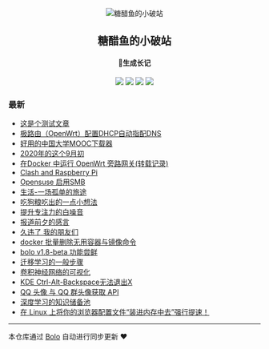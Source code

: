 <p align="center"><img alt="糖醋鱼的小破站" src="https://expoli.tech/favicon.png"></p><h2 align="center">
糖醋鱼的小破站
</h2>

<h4 align="center">🐠生成长记</h4>
<p align="center"><a title="糖醋鱼的小破站" target="_blank" href="https://github.com/expoli/bolo-blog"><img src="https://img.shields.io/github/last-commit/expoli/bolo-blog.svg?style=flat-square&color=FF9900"></a>
<a title="GitHub repo size in bytes" target="_blank" href="https://github.com/expoli/bolo-blog"><img src="https://img.shields.io/github/repo-size/expoli/bolo-blog.svg?style=flat-square"></a>
<a title="Bolo Version" target="_blank" href="https://github.com/adlered/bolo-solo"><img src="https://img.shields.io/badge/bolo-v2.1 稳定版-f1e05a.svg?style=flat-square&color=blueviolet"></a>
<a title="Hits" target="_blank" href="https://github.com/88250/hits"><img src="https://hits.b3log.org/expoli/bolo-blog.svg"></a></p>

### 最新

* [这是个测试文章](https://expoli.tech/articles/2020/10/08/1602119961252.html)
* [极路由（OpenWrt）配置DHCP自动指配DNS](https://expoli.tech/articles/2020/10/01/1601530053926.html)
* [好用的中国大学MOOC下载器](https://expoli.tech/articles/2020/09/03/1599104766847.html)
* [2020年的这个9月初](https://expoli.tech/articles/2020/09/03/1599099749668.html)
* [在Docker 中运行 OpenWrt 旁路网关(转载记录)](https://expoli.tech/articles/2020/09/03/1599098023589.html)
* [Clash and Raspberry Pi](https://expoli.tech/articles/2020/08/30/1598760161095.html)
* [Opensuse 启用SMB](https://expoli.tech/articles/2020/08/28/1598624516448.html)
* [生活-一场孤单的旅途](https://expoli.tech/articles/2020/08/12/1597198859559.html)
* [吃狗粮吃出的一点小想法](https://expoli.tech/articles/2020/07/26/1595757128439.html)
* [提升专注力的白噪音](https://expoli.tech/articles/2020/07/26/1595740039637.html)
* [报道前夕的感言](https://expoli.tech/articles/2020/07/22/1595382109741.html)
* [久违了 我的朋友们](https://expoli.tech/articles/2020/07/22/1595379705790.html)
* [docker 批量删除无用容器与镜像命令](https://expoli.tech/articles/2020/05/11/1589183836851.html)
* [bolo v1.8-beta 功能尝鲜](https://expoli.tech/articles/2020/05/11/1589182003632.html)
* [迁移学习的一般步骤](https://expoli.tech/articles/2020/04/28/1588043474458.html)
* [卷积神经网络的可视化](https://expoli.tech/articles/2020/04/28/1588043943566.html)
* [KDE Ctrl-Alt-Backspace无法退出X](https://expoli.tech/articles/2020/04/27/1587950530272.html)
* [QQ 头像 与 QQ 群头像获取 API](https://expoli.tech/articles/2020/04/26/1587901274867.html)
* [深度学习的知识储备池](https://expoli.tech/articles/2020/04/26/1587900391605.html)
* [在 Linux 上将你的浏览器配置文件“装进内存中去”强行提速！](https://expoli.tech/articles/2020/04/26/1587899100489.html)



---

本仓库通过 [Bolo](https://github.com/adlered/bolo-solo) 自动进行同步更新 ❤️ 